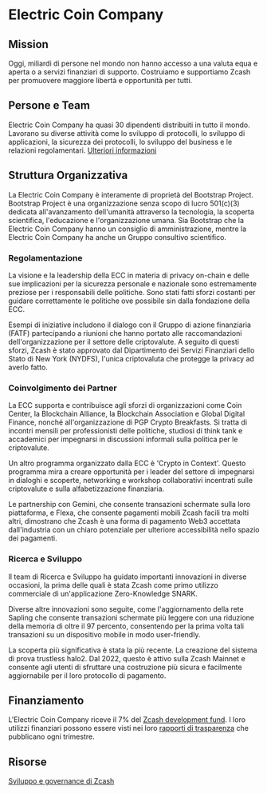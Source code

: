 # Electric Coin Company

## Mission

Oggi, miliardi di persone nel mondo non hanno accesso a una valuta equa e aperta o a servizi finanziari di supporto. Costruiamo e supportiamo Zcash per promuovere maggiore libertà e opportunità per tutti.

## Persone e Team

Electric Coin Company ha quasi 30 dipendenti distribuiti in tutto il mondo. Lavorano su diverse attività come lo sviluppo di protocolli, lo sviluppo di applicazioni, la sicurezza dei protocolli, lo sviluppo del business e le relazioni regolamentari. [Ulteriori informazioni](https://electriccoin.co/team/)

## Struttura Organizzativa

La Electric Coin Company è interamente di proprietà del Bootstrap Project. Bootstrap Project è una organizzazione senza scopo di lucro 501(c)(3) dedicata all'avanzamento dell'umanità attraverso la tecnologia, la scoperta scientifica, l'educazione e l'organizzazione umana. Sia Bootstrap che la Electric Coin Company hanno un consiglio di amministrazione, mentre la Electric Coin Company ha anche un Gruppo consultivo scientifico.

### Regolamentazione

La visione e la leadership della ECC in materia di privacy on-chain e delle sue implicazioni per la sicurezza personale e nazionale sono estremamente preziose per i responsabili delle politiche. Sono stati fatti sforzi costanti per guidare correttamente le politiche ove possibile sin dalla fondazione della ECC.

Esempi di iniziative includono il dialogo con il Gruppo di azione finanziaria (FATF) partecipando a riunioni che hanno portato alle raccomandazioni dell'organizzazione per il settore delle criptovalute. A seguito di questi sforzi, Zcash è stato approvato dal Dipartimento dei Servizi Finanziari dello Stato di New York (NYDFS), l'unica criptovaluta che protegge la privacy ad averlo fatto.

### Coinvolgimento dei Partner

La ECC supporta e contribuisce agli sforzi di organizzazioni come Coin Center, la Blockchain Alliance, la Blockchain Association e Global Digital Finance, nonché all'organizzazione di PGP Crypto Breakfasts. Si tratta di incontri mensili per professionisti delle politiche, studiosi di think tank e accademici per impegnarsi in discussioni informali sulla politica per le criptovalute.

Un altro programma organizzato dalla ECC è 'Crypto in Context'. Questo programma mira a creare opportunità per i leader del settore di impegnarsi in dialoghi e scoperte, networking e workshop collaborativi incentrati sulle criptovalute e sulla alfabetizzazione finanziaria.

Le partnership con Gemini, che consente transazioni schermate sulla loro piattaforma, e Flexa, che consente pagamenti mobili Zcash facili tra molti altri, dimostrano che Zcash è una forma di pagamento Web3 accettata dall'industria con un chiaro potenziale per ulteriore accessibilità nello spazio dei pagamenti.

### Ricerca e Sviluppo

Il team di Ricerca e Sviluppo ha guidato importanti innovazioni in diverse occasioni, la prima delle quali è stata Zcash come primo utilizzo commerciale di un'applicazione Zero-Knowledge SNARK.

Diverse altre innovazioni sono seguite, come l'aggiornamento della rete Sapling che consente transazioni schermate più leggere con una riduzione della memoria di oltre il 97 percento, consentendo per la prima volta tali transazioni su un dispositivo mobile in modo user-friendly.

La scoperta più significativa è stata la più recente. La creazione del sistema di prova trustless halo2. Dal 2022, questo è attivo sulla Zcash Mainnet e consente agli utenti di sfruttare una costruzione più sicura e facilmente aggiornabile per il loro protocollo di pagamento. 


## Finanziamento

L'Electric Coin Company riceve il 7% del [Zcash development fund](https://zips.z.cash/zip-1014). I loro utilizzi finanziari possono essere visti nei loro [rapporti di trasparenza](https://electriccoin.co/blog/ecc-transparency-report-for-q3-2021/) che pubblicano ogni trimestre.

## Risorse

[Sviluppo e governance di Zcash](https://z.cash/zcash-development-and-governance/)
